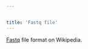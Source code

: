 ```yaml
---


title: 'Fastq file'
---
```

[Fastq](http://en.wikipedia.org/wiki/FASTQ_format) file format on
Wikipedia.
